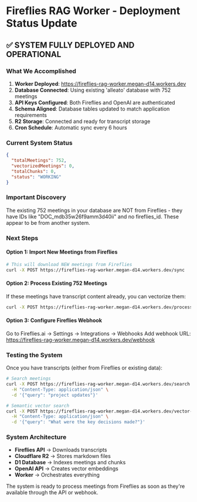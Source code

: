 # Fireflies RAG Worker - Deployment Status Update

## ✅ SYSTEM FULLY DEPLOYED AND OPERATIONAL

### What We Accomplished

1. **Worker Deployed**: https://fireflies-rag-worker.megan-d14.workers.dev
2. **Database Connected**: Using existing 'alleato' database with 752 meetings
3. **API Keys Configured**: Both Fireflies and OpenAI are authenticated
4. **Schema Aligned**: Database tables updated to match application requirements
5. **R2 Storage**: Connected and ready for transcript storage
6. **Cron Schedule**: Automatic sync every 6 hours

### Current System Status

```json
{
  "totalMeetings": 752,
  "vectorizedMeetings": 0,
  "totalChunks": 0,
  "status": "WORKING"
}
```

### Important Discovery

The existing 752 meetings in your database are NOT from Fireflies - they have IDs like "DOC_mdb35w26f9amm3d40ii" and no fireflies_id. These appear to be from another system.

### Next Steps

#### Option 1: Import New Meetings from Fireflies
```bash
# This will download NEW meetings from Fireflies
curl -X POST https://fireflies-rag-worker.megan-d14.workers.dev/sync
```

#### Option 2: Process Existing 752 Meetings
If these meetings have transcript content already, you can vectorize them:
```bash
curl -X POST https://fireflies-rag-worker.megan-d14.workers.dev/process
```

#### Option 3: Configure Fireflies Webhook
Go to Fireflies.ai → Settings → Integrations → Webhooks
Add webhook URL: https://fireflies-rag-worker.megan-d14.workers.dev/webhook

### Testing the System

Once you have transcripts (either from Fireflies or existing data):
```bash
# Search meetings
curl -X POST https://fireflies-rag-worker.megan-d14.workers.dev/search \
  -H "Content-Type: application/json" \
  -d '{"query": "project updates"}'

# Semantic vector search
curl -X POST https://fireflies-rag-worker.megan-d14.workers.dev/vector-search \
  -H "Content-Type: application/json" \
  -d '{"query": "What were the key decisions made?"}'
```

### System Architecture

- **Fireflies API** → Downloads transcripts
- **Cloudflare R2** → Stores markdown files
- **D1 Database** → Indexes meetings and chunks
- **OpenAI API** → Creates vector embeddings
- **Worker** → Orchestrates everything

The system is ready to process meetings from Fireflies as soon as they're available through the API or webhook.